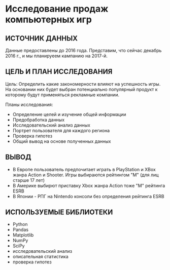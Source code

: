 # Исследование продаж компьютерных игр

ИСТОЧНИК ДАННЫХ
---------------------
Данные предоставлены до 2016 года. Представим, что сейчас декабрь 2016 г., и мы планируеем кампанию на 2017-й. 

ЦЕЛЬ И ПЛАН ИССЛЕДОВАНИЯ 
--------------------------
Цель: Определить какие закономерности влияют на успешность игры. На основании них будет выбран потенциально популярный продукт к которому будут применяться рекламные компании.

Планы исследования:
+ Определение целей и изучение общей информации
+ Предобработка данных
+ Исследовательский анализ данных
+ Портрет пользователя для каждого региона
+ Проверка гипотез
+ Общий вывод на основе полученных данных

ВЫВОД
-------------------------
+ В Европе пользователь предпочитает играть в PlayStation и XBox жанра Action и Shooter. Игры выбираются рейтингом "M" (для лиц старше 17 лет)
+ В Америке выбирют приставку Xbox жанра Action тоже "М" рейтинга ESRB
+ В Японии - РПГ на Nintendo консоли без определения рейтинга ESRB

ИСПОЛЬЗУЕМЫЕ БИБЛИОТЕКИ
-----------------------
+ Python
+ Pandas
+ Matplotlib
+ NumPy
+ SciPy 
+ исследовательский анализ
+ описательная статистика
+ проверка гипотез
